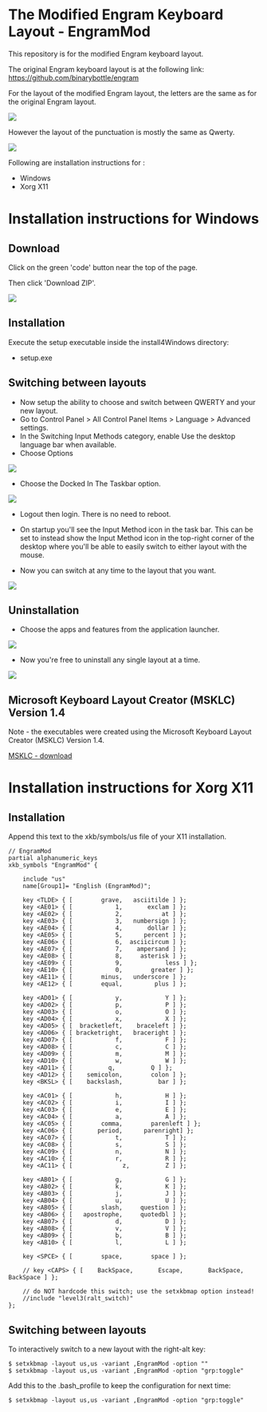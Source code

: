 
# The Modified Engram Keyboard Layout - EngramMod

This repository is for the modified Engram keyboard layout.

The original Engram keyboard layout is at the following link:
https://github.com/binarybottle/engram

For the layout of the modified Engram layout, the letters are the same as for the original Engram layout.

![](images/EngramMod.jpg)

However the layout of the punctuation is mostly the same as Qwerty.

![](images/EngramMod-shift.jpg)

Following are installation instructions for :
 + Windows
 + Xorg X11


# Installation instructions for Windows

## Download

Click on the green 'code' button near the top of the page.

Then click 'Download ZIP'.

![](images/download.jpg)


## Installation

Execute the setup executable inside the install4Windows directory:
 - setup.exe


## Switching between layouts

* Now setup the ability to choose and switch between QWERTY and your new layout. 
* Go to Control Panel > All Control Panel Items > Language > Advanced settings. 
* In the Switching Input Methods category, enable Use the desktop language bar when available.
* Choose Options

![](images/language.jpg)

* Choose the Docked In The Taskbar option.

![](images/language.options.jpg)

* Logout then login. There is no need to reboot.

* On startup you'll see the Input Method icon in the task bar. This can be set to instead show the Input Method icon in the top-right corner of the desktop where you'll be able to easily switch to either layout with the mouse. 

* Now you can switch at any time to the layout that you want.

![](images/taskbar.jpg)


## Uninstallation

* Choose the apps and features from the application launcher.

![](images/choose.apps.jpg)

* Now you're free to uninstall any single layout at a time.

![](images/uninstall.jpg)


## Microsoft Keyboard Layout Creator (MSKLC) Version 1.4

Note - the executables were created using the Microsoft Keyboard Layout Creator (MSKLC) Version 1.4.

[MSKLC - download](https://www.microsoft.com/en-us/download/details.aspx?id=102134)



# Installation instructions for Xorg X11

## Installation

Append this text to the xkb/symbols/us file of your X11 installation.

```
// EngramMod 
partial alphanumeric_keys
xkb_symbols "EngramMod" {

	include "us"
	name[Group1]= "English (EngramMod)";

	key <TLDE> { [        grave,   asciitilde ] };
	key <AE01> { [            1,       exclam ] };
	key <AE02> { [            2,           at ] };
	key <AE03> { [            3,   numbersign ] };
	key <AE04> { [            4,       dollar ] };
	key <AE05> { [            5,      percent ] };
	key <AE06> { [            6,  asciicircum ] };
	key <AE07> { [            7,    ampersand ] };
	key <AE08> { [            8,     asterisk ] };
	key <AE09> { [            9,    		less ] };
	key <AE10> { [            0,   		greater ] };
	key <AE11> { [        minus,   underscore ] };
	key <AE12> { [        equal,         plus ] };

	key <AD01> { [            y,            Y ] };
	key <AD02> { [            p,            P ] };
	key <AD03> { [            o,            O ] };
	key <AD04> { [            x,            X ] };
	key <AD05> { [  bracketleft,    braceleft ] };
	key <AD06> { [ bracketright,   braceright ] };
	key <AD07> { [            f,            F ] };
	key <AD08> { [            c,            C ] };
	key <AD09> { [            m,            M ] };
	key <AD10> { [    		  w,        	W ] };
	key <AD11> { [  		q,    		Q ] };
	key <AD12> { [    semicolon,        colon ] };
	key <BKSL> { [    backslash,          bar ] };

	key <AC01> { [            h,            H ] };
	key <AC02> { [            i,            I ] };
	key <AC03> { [            e,            E ] };
	key <AC04> { [            a,            A ] };
	key <AC05> { [        comma,        parenleft ] };
	key <AC06> { [       period,      parenright] };
	key <AC07> { [            t,            T ] };
	key <AC08> { [            s,            S ] };
	key <AC09> { [            n,            N ] };
	key <AC10> { [            r,            R ] };
	key <AC11> { [   			z,     		Z ] };

	key <AB01> { [            g,            G ] };
	key <AB02> { [            k,            K ] };
	key <AB03> { [            j,            J ] };
	key <AB04> { [            u,            U ] };
	key <AB05> { [        slash,     question ] };
    key <AB06> { [   apostrophe,     quotedbl ] };
    key <AB07> { [            d,            D ] };
    key <AB08> { [            v,            V ] };
    key <AB09> { [       	  b,      		B ] };
	key <AB10> { [        	  l,     		L ] };

	key <SPCE> { [        space,        space ] };

	// key <CAPS> { [    BackSpace,       Escape,       BackSpace,        BackSpace ] };

	// do NOT hardcode this switch; use the setxkbmap option instead!
	//include "level3(ralt_switch)"
};
```

## Switching between layouts
To interactively switch to a new layout with the right-alt key:
```
$ setxkbmap -layout us,us -variant ,EngramMod -option ""
$ setxkbmap -layout us,us -variant ,EngramMod -option "grp:toggle"
```

Add this to the .bash_profile to keep the configuration for next time:
```
$ setxkbmap -layout us,us -variant ,EngramMod -option "grp:toggle"
```


